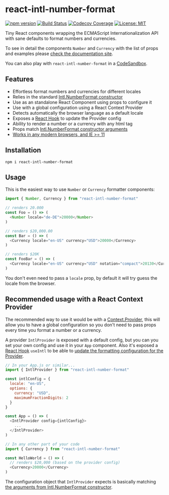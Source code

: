 # react-intl-number-format

[![npm version](https://img.shields.io/npm/v/react-intl-number-format.svg)](https://www.npmjs.com/package/react-intl-number-format)
[![Build Status](https://travis-ci.com/marciobarrios/react-intl-number-format.svg?branch=master)](https://travis-ci.com/marciobarrios/react-intl-number-format)
[![Codecov Coverage](https://img.shields.io/codecov/c/github/marciobarrios/react-intl-number-format/master.svg?style=flat-square)](https://codecov.io/gh/marciobarrios/react-intl-number-format/)
[![License: MIT](https://img.shields.io/badge/License-MIT-green.svg)](https://opensource.org/licenses/MIT)

Tiny React components wrapping the ECMAScript Internationalization API with sane defaults to format numbers and currencies.

To see in detail the components `Number` and `Currency` with the list of props and examples please [check the documentation site](https://react-intl-number-format.netlify.com/).

You can also play with `react-intl-number-format` in a [CodeSandbox](https://codesandbox.io/s/reactintlnumberformat-3o5yg).

## Features

- Effortless format numbers and currencies for different locales
- Relies in the standard [Intl.NumberFormat constructor](https://developer.mozilla.org/en-US/docs/Web/JavaScript/Reference/Global_Objects/NumberFormat)
- Use as an standalone React Component using props to configure it
- Use with a global configuration using a React Context Provider
- Detects automatically the browser language as a default locale
- Exposes a [React Hook](https://reactjs.org/docs/hooks-overview.html) to update the Provider config
- Ability to render a number or a currency with any html tag
- Props match [Intl.NumberFormat constructor arguments](https://developer.mozilla.org/en-US/docs/Web/JavaScript/Reference/Global_Objects/NumberFormat#Parameters)
- [Works in any modern browsers, and IE >= 11](https://caniuse.com/#feat=internationalization)

## Installation

```shell
npm i react-intl-number-format
```

## Usage

This is the easiest way to use `Number` or `Currency` formatter components:

```js
import { Number, Currency } from "react-intl-number-format"

// renders 20.000
const Foo = () => (
  <Number locale="de-DE">20000</Number>
)

// renders $20,000.00
const Bar = () => (
  <Currency locale="en-US" currency="USD">20000</Currency>
)

// renders $20K
const FooBar = () => (
  <Currency locale="en-US" currency="USD" notation="compact">20130</Currency>
)
```

You don't even need to pass a `locale` prop, by default it will try guess the locale from the browser.

## Recommended usage with a React Context Provider

The recommended way to use it would be with a [Context.Provider](https://reactjs.org/docs/context.html#contextprovider), this will allow you to have a global configuration so you don't need to pass props every time you format a number or a currency.

A provider `IntlProvider` is exposed with a default config, but you can you set your own config and use it in your `App` component. Also it's exposed a [React Hook](https://reactjs.org/docs/hooks-overview.html) `useIntl` to be able to [update the formatting configuration for the Provider](https://react-intl-number-format.netlify.com/recipes#change-the-context-provider-configuration-programatically).

```js
// In your App.js or similar...
import { IntlProvider } from "react-intl-number-format"

const intlConfig = {
  locale: "en-US",
  options: {
    currency: "USD",
    maximumFractionDigits: 2
  }
}

const App = () => (
  <IntlProvider config={intlConfig}>
    ...
  </IntlProvider>
)

// In any other part of your code
import { Currency } from "react-intl-number-format"

const HelloWorld = () => (
  // renders $20,000 (based on the provider config)
  <Currency>20000</Currency>
)
```

The configuration object that `IntlProvider` expects is basically matching [the arguments from Intl.NumberFormat constructor](https://developer.mozilla.org/en-US/docs/Web/JavaScript/Reference/Global_Objects/NumberFormat#Parameters).



